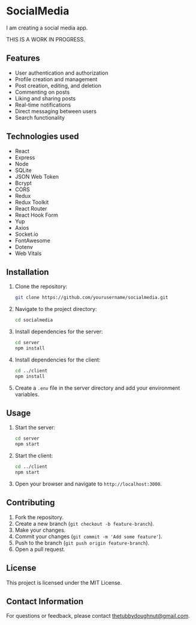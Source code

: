 # SocialMedia

I am creating a social media app.

THIS IS A WORK IN PROGRESS.

## Features
- User authentication and authorization
- Profile creation and management
- Post creation, editing, and deletion
- Commenting on posts
- Liking and sharing posts
- Real-time notifications
- Direct messaging between users
- Search functionality

## Technologies used
- React
- Express
- Node
- SQLite
- JSON Web Token
- Bcrypt
- CORS
- Redux
- Redux Toolkit
- React Router
- React Hook Form
- Yup
- Axios
- Socket.io
- FontAwesome
- Dotenv
- Web Vitals

## Installation
1. Clone the repository:
    ```bash
    git clone https://github.com/yourusername/socialmedia.git
    ```
2. Navigate to the project directory:
    ```bash
    cd socialmedia
    ```
3. Install dependencies for the server:
    ```bash
    cd server
    npm install
    ```
4. Install dependencies for the client:
    ```bash
    cd ../client
    npm install
    ```
5. Create a `.env` file in the server directory and add your environment variables.

## Usage
1. Start the server:
    ```bash
    cd server
    npm start
    ```
2. Start the client:
    ```bash
    cd ../client
    npm start
    ```
3. Open your browser and navigate to `http://localhost:3000`.

## Contributing
1. Fork the repository.
2. Create a new branch (`git checkout -b feature-branch`).
3. Make your changes.
4. Commit your changes (`git commit -m 'Add some feature'`).
5. Push to the branch (`git push origin feature-branch`).
6. Open a pull request.

## License
This project is licensed under the MIT License.

## Contact Information
For questions or feedback, please contact thetubbydoughnut@gmail.com.